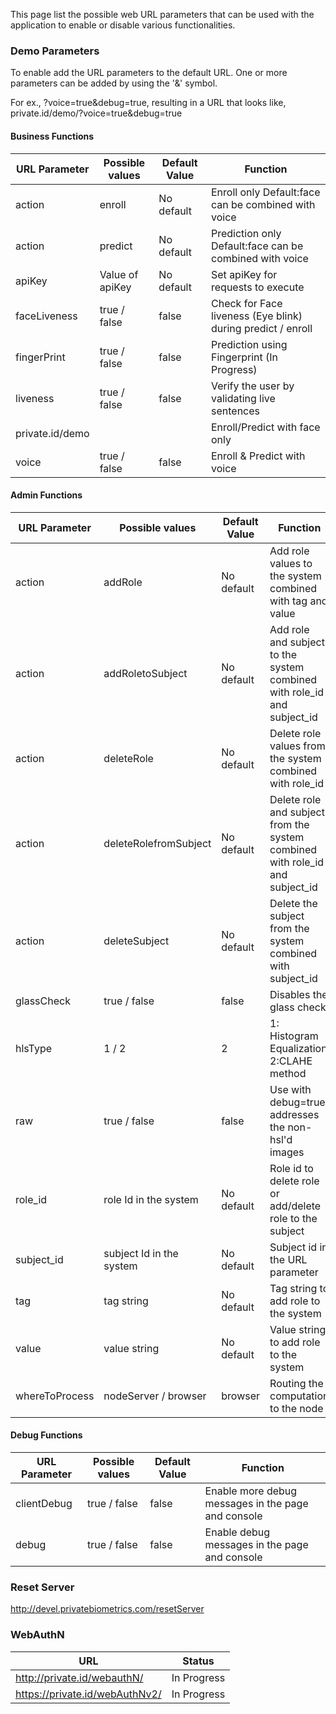 This page list the possible web URL parameters that can be used with the application to enable or disable various functionalities.

### Demo Parameters

To enable add the URL parameters to the default URL. One or more parameters can be added by using the '&' symbol. 

For ex., ?voice=true&debug=true, resulting in a URL that looks like, private.id/demo/?voice=true&debug=true

#### Business Functions

|URL Parameter | Possible values |Default Value|Function | 
|-----|----|---|-----|
|action|enroll|No default|Enroll only Default:face can be combined with voice|
|action|predict|No default|Prediction only Default:face can be combined with voice|
|apiKey| Value of apiKey|No default|Set apiKey for requests to execute|
|faceLiveness| true / false|false|Check for Face liveness (Eye blink) during predict / enroll|
|fingerPrint|true / false|false|Prediction using Fingerprint (In Progress)|
|liveness|true / false|false|Verify the user by validating live sentences|
|private.id/demo|||Enroll/Predict with face only|
|voice|true / false|false|Enroll & Predict with voice|







#### Admin Functions

|URL Parameter | Possible values |Default Value|Function | 
|-----|----|---|-----|
|action|addRole|No default|Add role values to the system combined with tag and value|
|action|addRoletoSubject|No default|Add role and subject to the system combined with role_id and subject_id|
|action|deleteRole|No default|Delete role values from the system combined with role_id|
|action|deleteRolefromSubject|No default|Delete role and subject from the system combined with role_id and subject_id|
|action|deleteSubject|No default|Delete the subject from the system combined with subject_id|
|glassCheck|true / false|false|Disables the glass check|
|hlsType|1 / 2|2|1: Histogram Equalization 2:CLAHE method|
|raw|true / false|false|Use with debug=true, addresses the non-hsl'd images|
|role_id|role Id in the system|No default|Role id to delete role or add/delete role to the subject|
|subject_id|subject Id in the system|No default|Subject id in the URL parameter|
|tag|tag string|No default|Tag string to add role to the system|
|value|value string|No default|Value string to add role to the system|
|whereToProcess|nodeServer / browser |browser|Routing the computation to the node|

#### Debug Functions

|URL Parameter | Possible values |Default Value|Function | 
|-----|----|---|-----|
|clientDebug|true / false|false|Enable more debug messages in the page and console|
|debug|true / false|false|Enable debug messages in the page and console|


### Reset Server

http://devel.privatebiometrics.com/resetServer

### WebAuthN
|URL|Status|
|---|---|
|http://private.id/webauthN/|In Progress|
|https://private.id/webAuthNv2/|In Progress|